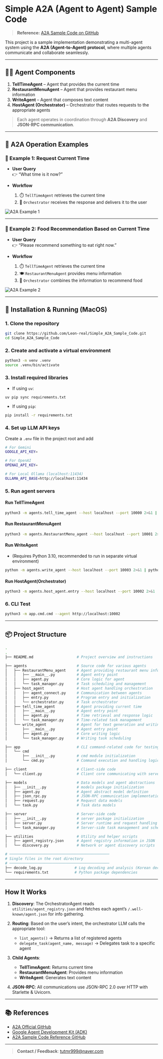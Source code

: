 # Simple A2A (Agent to Agent) Sample Code

> **Reference:** [A2A Sample Code on GitHub](https://github.com/theailanguage/a2a_samples)

This project is a sample implementation demonstrating a multi-agent system using the **A2A (Agent-to-Agent) protocol**, where multiple agents communicate and collaborate seamlessly.

---

## 🧑‍💻 Agent Components

1. **TellTimeAgent** – Agent that provides the current time  
2. **RestaurantMenuAgent** – Agent that provides restaurant menu information  
3. **WriteAgent** – Agent that composes text content  
4. **HostAgent (Orchestrator)** – Orchestrator that routes requests to the appropriate agents  

> Each agent operates in coordination through **A2A Discovery** and **JSON-RPC communication**.

---

## 📸 A2A Operation Examples

### 🔹 Example 1: Request Current Time

- **User Query**  
  👉 “What time is it now?”

- **Workflow**  
  1. ⏱️ `TellTimeAgent` retrieves the current time  
  2. 🧠 `Orchestrator` receives the response and delivers it to the user  

![A2A Example 1](for_github_readme/images/results1.png)

---

### 🔹 Example 2: Food Recommendation Based on Current Time

- **User Query**  
  👉 “Please recommend something to eat right now.”

- **Workflow**  
  1. ⏱️ `TellTimeAgent` retrieves the current time  
  2. 🍽️ `RestaurantMenuAgent` provides menu information  
  3. 🧠 `Orchestrator` combines the information to recommend food  

![A2A Example 2](for_github_readme/images/results2.png)

---

## 🚀 Installation & Running (MacOS)

### 1. Clone the repository
```bash
git clone https://github.com/Leon-real/Simple_A2A_Sample_Code.git
cd Simple_A2A_Sample_Code
```
### 2. Create and activate a virtual environment
```bash
python3 -m venv .venv
source .venv/bin/activate
```

### 3. Install required libraries
- If using `uv`:
```bash
uv pip sync requirements.txt
```
- If using `pip`:
```bash
pip install -r requirements.txt
```
### 4. Set up LLM API keys
Create a `.env` file in the project root and add
```bash
# For Gemini
GOOGLE_API_KEY=

# For OpenAI
OPENAI_API_KEY=

# For Local Ollama (localhost:11434)
OLLAMA_API_BASE=http://localhost:11434
```

### 5. Run agent servers

#### Run TellTimeAgent
```bash
python3 -m agents.tell_time_agent --host localhost --port 10000 2>&1 | python3 decode_log.py
```
#### Run RestaurantMenuAgent 
```bash
python3 -m agents.RestaurantMenu_agent --host localhost --port 10001 2>&1 | python3 decode_log.py
```
#### Run WriteAgent  
- (Requires Python 3.10, recommended to run in separate virtual environment)
```bash
python -m agents.write_agent --host localhost --port 10003 2>&1 | python3 decode_log.py
```
#### Run HostAgent(Orchestrator) 
```bash
python3 -m agents.host_agent.entry --host localhost --port 10002 2>&1 | python3 decode_log.py
```
### 6. CLI Test
```bash
python3 -m app.cmd.cmd --agent http://localhost:10002
```
---
## 📦 Project Structure
```bash
.
.
├── README.md                    # Project overview and instructions

├── agents                       # Source code for various agents
│   ├── RestaurantMenu_agent     # Agent providing restaurant menu info
│   │   ├── __main__.py          # Agent entry point
│   │   ├── agent.py             # Core logic for agent
│   │   └── task_manager.py      # Task scheduling and management
│   ├── host_agent               # Host agent handling orchestration
│   │   ├── agent_connect.py     # Communication between agents
│   │   ├── entry.py             # Program entry and initialization
│   │   └── orchestrator.py      # Task orchestrator
│   ├── tell_time_agent          # Agent providing current time
│   │   ├── __main__.py          # Agent entry point
│   │   ├── agent.py             # Time retrieval and response logic
│   │   └── task_manager.py      # Time-related task management
│   └── write_agent              # Agent for text generation and writing
│       ├── __main__.py          # Agent entry point
│       ├── agent.py             # Core writing logic
│       └── task_manager.py      # Writing task scheduling

├── app                          # CLI command-related code for testing
│   └── cmd
│       ├── __init__.py          # cmd module initialization
│       └── cmd.py               # Command execution and handling logic

├── client                       # Client-side code
│   └── client.py                # Client core communicating with servers

├── models                       # Data models and agent abstractions
│   ├── __init__.py              # models package initialization
│   ├── agent.py                 # Agent abstract model definition
│   ├── json_rpc.py              # JSON-RPC communication implementation
│   ├── request.py               # Request data models
│   └── task.py                  # Task data models

├── server                       # Server-side code
│   ├── __init__.py              # server package initialization
│   ├── server.py                # Server runtime and request handling
│   └── task_manager.py          # Server-side task management and scheduling

├── utilities                    # Utility and helper scripts
│   ├── agent_registry.json      # Agent registry information in JSON
│   └── discovery.py             # Network or agent discovery scripts

# ──────────────────────────────────────────────
# Single files in the root directory
# ──────────────────────────────────────────────
├── decode_log.py               # Log decoding and analysis (Korean decoding)
└── requirements.txt            # Python package dependencies

```


---

## How It Works

1. **Discovery**: The OrchestratorAgent reads `utilities/agent_registry.json` and fetches each agent’s `/.well-known/agent.json` for info gathering.

2. **Routing**: Based on the user’s intent, the orchestrator LLM calls the appropriate tool:
    - `list_agents()` → Returns a list of registered agents
    - `delegate_task(agent_name, message)` → Delegates task to a specific agent

3. **Child Agents**:
    - **TellTimeAgent**: Returns current time
    - **RestaurantMenuAgent**: Provides menu information
    - **WriteAgent**: Generates text content

4. **JSON-RPC**: All communications use JSON-RPC 2.0 over HTTP with Starlette & Uvicorn.

---

## 📚 References

- [A2A Official GitHub](https://github.com/google/A2A)
- [Google Agent Development Kit (ADK)](https://github.com/google/agent-development-kit)
- [A2A Sample Code Reference GitHub](https://github.com/theailanguage/a2a_samples)
---

> **Contact / Feedback**: tutmr999@naver.com
